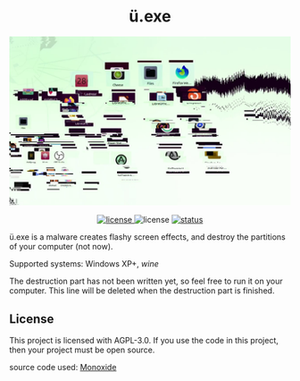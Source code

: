 <div align="center">

# ü.exe

![ü.exe ScreenShot](./README-Resources/1.png)

</div>

<p align="center">
	<a href="https://raw.githubusercontent.com/srcatt/u/master/LICENSE">
		<img src="https://img.shields.io/github/license/srcatt/u" alt="license">
	</a>
	<a>
		<img src="https://img.shields.io/badge/platform-Windows%20XP-blue" alt="license">
	</a>
	<a href="https://github.com/srcatt/u/releases/">
		<img src="https://img.shields.io/badge/build-Safe-red" alt="status">
	</a>
</p>

ü.exe is a malware creates flashy screen effects, and destroy the partitions of your computer (not now).

Supported systems: Windows XP+, *wine*

The destruction part has not been written yet, so feel free to run it on your computer. This line will be deleted when the destruction part is finished.

## License
This project is licensed with AGPL-3.0. If you use the code in this project, then your project must be open source.

source code used: [Monoxide](https://github.com/whypet/Monoxide)